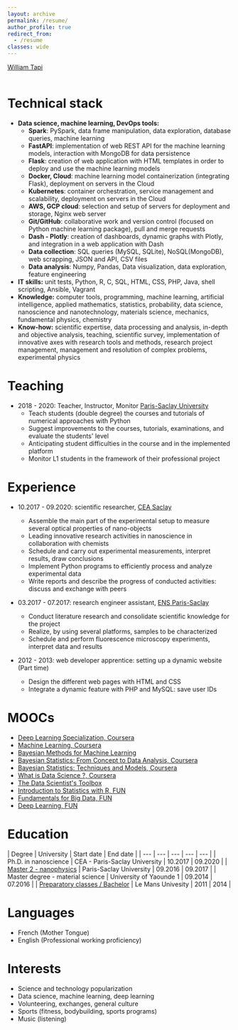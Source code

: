 ```yaml
---
layout: archive
permalink: /resume/
author_profile: true
redirect_from:
  - /resume
classes: wide
---
```


<style>
.button {
  display: inline-block;
  padding: 15px 25px;
  font-size: 24px;
  cursor: pointer;
  text-align: center;
  text-decoration: none;
  outline: none;
  color: #fff;
  background-color: #7187bd;
  border: none;
  border-radius: 15px;
  box-shadow: 0 9px #999;
}

.button:hover {background-color: #7187bd}

.button:active {
  background-color: #7187bd;
  box-shadow: 0 5px #666;
  transform: translateY(4px);
}
</style>

<div class="LI-profile-badge"  data-version="v1" data-size="medium" data-locale="fr_FR" data-type="horizontal" data-theme="light"><a class="LI-simple-link" href='https://www.linkedin.com/in/william-b-djampa-tapi-a2a17b110/'>William Tapi</a></div>

<br>

# Technical stack

- **Data science, machine learning, DevOps tools:**
  - **Spark**: PySpark, data frame manipulation, data exploration, database queries, machine learning
  - **FastAPI**: implementation of web REST API for the machine learning models, interaction with MongoDB for data persistence
  - **Flask**: creation of web application with HTML templates in order to deploy and use the machine learning models
  - **Docker, Cloud**: machine learning model containerization (integrating Flask), deployment on servers in the Cloud
  - **Kubernetes**: container orchestration, service management and scalability, deployment on servers in the Cloud
  - **AWS, GCP cloud**: selection and setup of servers for deployment and storage, Nginx web server
  - **Git/GitHub**: collaborative work and version control (focused on Python machine learning package), pull and merge requests
  - **Dash - Plotly**: creation of dashboards, dynamic graphs with Plotly, and integration in a web application with Dash
  - **Data collection**: SQL queries (MySQL, SQLite), NoSQL(MongoDB), web scrapping, JSON and API, CSV files
  - **Data analysis**: Numpy, Pandas, Data visualization, data exploration, feature engineering
- **IT skills:** unit tests, Python, R, C, SQL, HTML, CSS, PHP, Java, shell scripting, Ansible, Vagrant
- **Knowledge:** computer tools, programming, machine learning, artificial intelligence, applied mathematics, statistics, probability, data science, nanoscience and nanotechnology, materials science, mechanics, fundamental physics, chemistry
- **Know-how:** scientific expertise, data processing and analysis, in-depth and objective analysis, teaching, scientific survey, implementation of innovative axes with research tools and methods, research project management, management and resolution of complex problems, experimental physics

# Teaching

- 2018 - 2020: Teacher, Instructor, Monitor [Paris-Saclay University](www.universite-paris-saclay.fr)
  - Teach students (double degree) the courses and tutorials of numerical approaches with Python
  - Suggest improvements to the courses, tutorials, examinations, and evaluate the students' level
  - Anticipating student difficulties in the course and in the implemented platform
  - Monitor L1 students in the framework of their professional project


# Experience

- 10.2017 - 09.2020: scientific researcher, [CEA Saclay](http://iramis.cea.fr/spec/LEPO/)
  - Assemble the main part of the experimental setup to measure several optical properties of nano-objects
  - Leading innovative research activities in nanoscience in collaboration with chemists
  - Schedule and carry out experimental measurements, interpret results, draw conclusions
  - Implement Python programs to efficiently process and analyze experimental data
  - Write reports and describe the progress of conducted activities: discuss and exchange with peers

- 03.2017 - 07.2017: research engineer assistant, [ENS Paris-Saclay](https://ens-paris-saclay.fr)
  - Conduct literature research and consolidate scientific knowledge for the project
  - Realize, by using several platforms, samples to be characterized
  - Schedule and perform fluorescence microscopy experiments, interpret data and results

- 2012 - 2013: web developer apprentice: setting up a dynamic website (Part time)
  - Design the different web pages with HTML and CSS
  - Integrate a dynamic feature with PHP and MySQL: save user IDs


# MOOCs

- [Deep Learning Specialization, Coursera](https://www.coursera.org/account/accomplishments/specialization/F7KBTVAVUYN7)
- [Machine Learning, Coursera](https://www.coursera.org/account/accomplishments/verify/3QT9RTQ9TBHR)
- [Bayesian Methods for Machine Learning](https://www.coursera.org/account/accomplishments/verify/NZMJDBSXG9WB)
- [Bayesian Statistics: From Concept to Data Analysis, Coursera](https://www.coursera.org/account/accomplishments/verify/FGYGUABEEWTC)
- [Bayesian Statistics: Techniques and Models, Coursera](https://www.coursera.org/account/accomplishments/verify/C4BBQ63X5MD9)
- [What is Data Science ?, Coursera](https://www.coursera.org/account/accomplishments/verify/FLGGCVRB36UV)
- [The Data Scientist's Toolbox](https://www.coursera.org/account/accomplishments/verify/HTG6URM66FPJ)
- [Introduction to Statistics with R, FUN](https://www.fun-mooc.fr/media/attestations/attestation_suivi_course-v1:ParisSaclay+71007+session14_504d8da6cac2ff1d2b433062bb6476a0.pdf)
- [Fundamentals for Big Data, FUN](https://www.fun-mooc.fr/media/attestations/attestation_suivi_course-v1:MinesTelecom+04006+session10_b8dbe3019f5b7e0c7068ca5a32bc581e.pdf)
- [Deep Learning, FUN](https://www.fun-mooc.fr/media/attestations/attestation_suivi_course-v1:CNAM+01031+session02_2459390e9216a4f213eb9283640448c9.pdf)

# Education

| Degree | University | Start date | End date |
| --- | --- | --- | --- | --- |
| Ph.D. in nanoscience | CEA - Paris-Saclay University | 10.2017 | 09.2020 |
| [Master 2 - nanophysics](http://www.nanosciences.universite-paris-saclay.fr/master-nanosciences-u-psud.jimdofree.com/index.html) | Paris-Saclay University | 09.2016 | 09.2017 |
| Master degree - material science | University of Yaounde 1 | 09.2014 | 07.2016 |
| [Preparatory classes / Bachelor](http://sciences.univ-lemans.fr/) | Le Mans Univesity | 2011 | 2014 |


# Languages

- French (Mother Tongue)
- English (Professional working proficiency)

# Interests

- Science and technology popularization
- Data science, machine learning, deep learning
- Volunteering, exchanges, general culture
- Sports (fitness, bodybuilding, sports programs)
- Music (listening)
